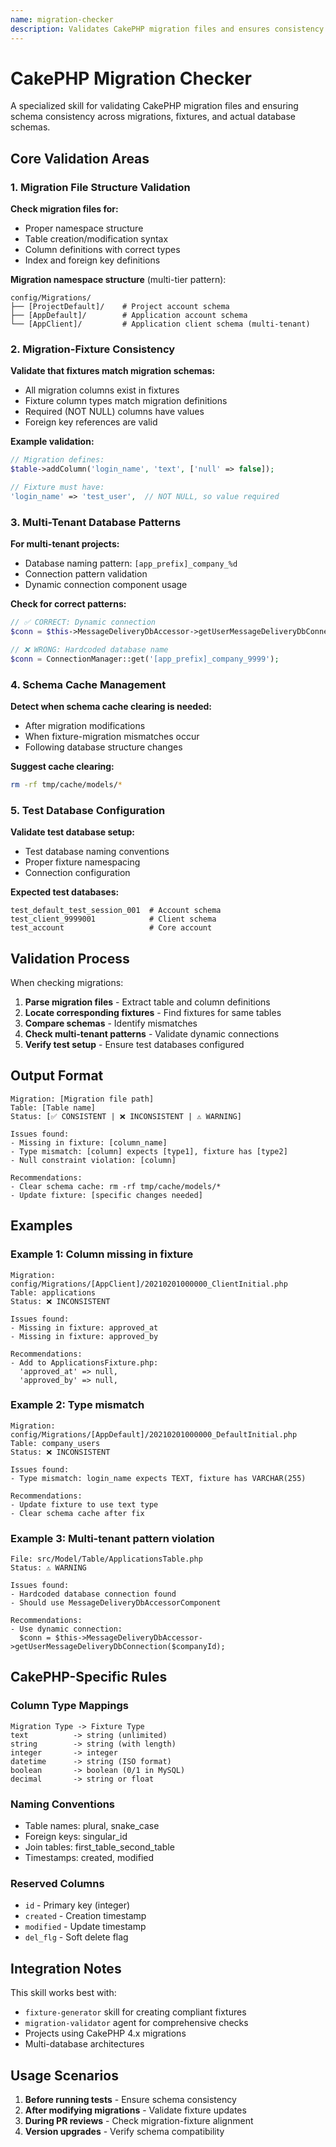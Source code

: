 ```yaml
---
name: migration-checker
description: Validates CakePHP migration files and ensures consistency between migrations, fixtures, and database schemas in multi-database environments
---
```


# CakePHP Migration Checker

A specialized skill for validating CakePHP migration files and ensuring schema consistency across migrations, fixtures, and actual database schemas.

## Core Validation Areas

### 1. Migration File Structure Validation

**Check migration files for:**
- Proper namespace structure
- Table creation/modification syntax
- Column definitions with correct types
- Index and foreign key definitions

**Migration namespace structure** (multi-tier pattern):
```
config/Migrations/
├── [ProjectDefault]/    # Project account schema
├── [AppDefault]/        # Application account schema
└── [AppClient]/         # Application client schema (multi-tenant)
```


### 2. Migration-Fixture Consistency

**Validate that fixtures match migration schemas:**
- All migration columns exist in fixtures
- Fixture column types match migration definitions
- Required (NOT NULL) columns have values
- Foreign key references are valid

**Example validation:**
```php
// Migration defines:
$table->addColumn('login_name', 'text', ['null' => false]);

// Fixture must have:
'login_name' => 'test_user',  // NOT NULL, so value required
```

### 3. Multi-Tenant Database Patterns

**For multi-tenant projects:**
- Database naming pattern: `[app_prefix]_company_%d`
- Connection pattern validation
- Dynamic connection component usage

**Check for correct patterns:**
```php
// ✅ CORRECT: Dynamic connection
$conn = $this->MessageDeliveryDbAccessor->getUserMessageDeliveryDbConnection($companyId);

// ❌ WRONG: Hardcoded database name
$conn = ConnectionManager::get('[app_prefix]_company_9999');
```


### 4. Schema Cache Management

**Detect when schema cache clearing is needed:**
- After migration modifications
- When fixture-migration mismatches occur
- Following database structure changes

**Suggest cache clearing:**
```bash
rm -rf tmp/cache/models/*
```

### 5. Test Database Configuration

**Validate test database setup:**
- Test database naming conventions
- Proper fixture namespacing
- Connection configuration

**Expected test databases:**
```
test_default_test_session_001  # Account schema
test_client_9999001            # Client schema
test_account                   # Core account
```

## Validation Process

When checking migrations:

1. **Parse migration files** - Extract table and column definitions
2. **Locate corresponding fixtures** - Find fixtures for same tables
3. **Compare schemas** - Identify mismatches
4. **Check multi-tenant patterns** - Validate dynamic connections
5. **Verify test setup** - Ensure test databases configured

## Output Format

```
Migration: [Migration file path]
Table: [Table name]
Status: [✅ CONSISTENT | ❌ INCONSISTENT | ⚠️ WARNING]

Issues found:
- Missing in fixture: [column_name]
- Type mismatch: [column] expects [type1], fixture has [type2]
- Null constraint violation: [column]

Recommendations:
- Clear schema cache: rm -rf tmp/cache/models/*
- Update fixture: [specific changes needed]
```

## Examples

### Example 1: Column missing in fixture
```
Migration: config/Migrations/[AppClient]/20210201000000_ClientInitial.php
Table: applications
Status: ❌ INCONSISTENT

Issues found:
- Missing in fixture: approved_at
- Missing in fixture: approved_by

Recommendations:
- Add to ApplicationsFixture.php:
  'approved_at' => null,
  'approved_by' => null,
```

### Example 2: Type mismatch
```
Migration: config/Migrations/[AppDefault]/20210201000000_DefaultInitial.php
Table: company_users
Status: ❌ INCONSISTENT

Issues found:
- Type mismatch: login_name expects TEXT, fixture has VARCHAR(255)

Recommendations:
- Update fixture to use text type
- Clear schema cache after fix
```

### Example 3: Multi-tenant pattern violation
```
File: src/Model/Table/ApplicationsTable.php
Status: ⚠️ WARNING

Issues found:
- Hardcoded database connection found
- Should use MessageDeliveryDbAccessorComponent

Recommendations:
- Use dynamic connection:
  $conn = $this->MessageDeliveryDbAccessor->getUserMessageDeliveryDbConnection($companyId);
```

## CakePHP-Specific Rules

### Column Type Mappings
```
Migration Type -> Fixture Type
text          -> string (unlimited)
string        -> string (with length)
integer       -> integer
datetime      -> string (ISO format)
boolean       -> boolean (0/1 in MySQL)
decimal       -> string or float
```

### Naming Conventions
- Table names: plural, snake_case
- Foreign keys: singular_id
- Join tables: first_table_second_table
- Timestamps: created, modified

### Reserved Columns
- `id` - Primary key (integer)
- `created` - Creation timestamp
- `modified` - Update timestamp
- `del_flg` - Soft delete flag

## Integration Notes

This skill works best with:
- `fixture-generator` skill for creating compliant fixtures
- `migration-validator` agent for comprehensive checks
- Projects using CakePHP 4.x migrations
- Multi-database architectures

## Usage Scenarios

1. **Before running tests** - Ensure schema consistency
2. **After modifying migrations** - Validate fixture updates
3. **During PR reviews** - Check migration-fixture alignment
4. **Version upgrades** - Verify schema compatibility